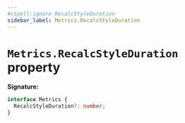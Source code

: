 ```yaml
---
#cspell:ignore RecalcStyleDuration
sidebar_label: Metrics.RecalcStyleDuration
---
```


# `Metrics.RecalcStyleDuration` property

**Signature:**

```typescript
interface Metrics {
  RecalcStyleDuration?: number;
}
```
